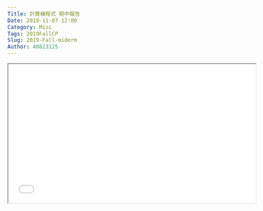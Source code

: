 ```yaml
---
Title: 計算機程式 期中報告
Date: 2019-11-07 12:00
Category: Misc
Tags: 2019FallCP
Slug: 2019-Fall-miderm
Author: 40823125
---
```

<iframe width="560" height="314" src="//www.youtube.com/embed/ekBIhz5vHy0" allowfullscreen="allowfullscreen"></iframe>